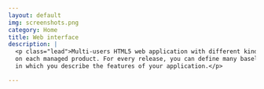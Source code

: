 ```yaml
---
layout: default
img: screenshots.png
category: Home
title: Web interface
description: |
  <p class="lead">Multi-users HTML5 web application with different kind of roles
  on each managed product. For every release, you can define many baselines
  in which you describe the features of your application.</p>

---
```

